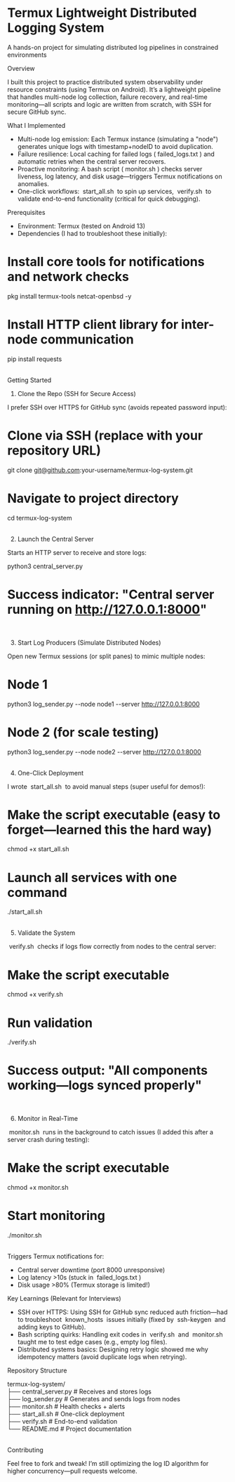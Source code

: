 # Termux Lightweight Distributed Logging System
 
A hands-on project for simulating distributed log pipelines in constrained environments
 
Overview
 
I built this project to practice distributed system observability under resource constraints (using Termux on Android). It’s a lightweight pipeline that handles multi-node log collection, failure recovery, and real-time monitoring—all scripts and logic are written from scratch, with SSH for secure GitHub sync.
 
What I Implemented
 
- Multi-node log emission: Each Termux instance (simulating a "node") generates unique logs with timestamp+nodeID to avoid duplication.
- Failure resilience: Local caching for failed logs ( failed_logs.txt ) and automatic retries when the central server recovers.
- Proactive monitoring: A bash script ( monitor.sh ) checks server liveness, log latency, and disk usage—triggers Termux notifications on anomalies.
- One-click workflows:  start_all.sh  to spin up services,  verify.sh  to validate end-to-end functionality (critical for quick debugging).
 
Prerequisites
 
- Environment: Termux (tested on Android 13)
- Dependencies (I had to troubleshoot these initially):
# Install core tools for notifications and network checks  
pkg install termux-tools netcat-openbsd -y  

# Install HTTP client library for inter-node communication  
pip install requests  
 
 
Getting Started
 
1. Clone the Repo (SSH for Secure Access)
 
I prefer SSH over HTTPS for GitHub sync (avoids repeated password input):
 
# Clone via SSH (replace with your repository URL)  
git clone git@github.com:your-username/termux-log-system.git  

# Navigate to project directory  
cd termux-log-system  
 
 
2. Launch the Central Server
 
Starts an HTTP server to receive and store logs:
 
python3 central_server.py  
# Success indicator: "Central server running on http://127.0.0.1:8000"  
 
 
3. Start Log Producers (Simulate Distributed Nodes)
 
Open new Termux sessions (or split panes) to mimic multiple nodes:
 
# Node 1  
python3 log_sender.py --node node1 --server http://127.0.0.1:8000  

# Node 2 (for scale testing)  
python3 log_sender.py --node node2 --server http://127.0.0.1:8000  
 
 
4. One-Click Deployment
 
I wrote  start_all.sh  to avoid manual steps (super useful for demos!):
 
# Make the script executable (easy to forget—learned this the hard way)  
chmod +x start_all.sh  

# Launch all services with one command  
./start_all.sh  
 
 
5. Validate the System
 
 verify.sh  checks if logs flow correctly from nodes to the central server:
 
# Make the script executable  
chmod +x verify.sh  

# Run validation  
./verify.sh  
# Success output: "All components working—logs synced properly"  
 
 
6. Monitor in Real-Time
 
 monitor.sh  runs in the background to catch issues (I added this after a server crash during testing):
 
# Make the script executable  
chmod +x monitor.sh  

# Start monitoring  
./monitor.sh  
 
 
Triggers Termux notifications for:
 
- Central server downtime (port 8000 unresponsive)
- Log latency >10s (stuck in  failed_logs.txt )
- Disk usage >80% (Termux storage is limited!)
 
Key Learnings (Relevant for Interviews)
 
- SSH over HTTPS: Using SSH for GitHub sync reduced auth friction—had to troubleshoot  known_hosts  issues initially (fixed by  ssh-keygen  and adding keys to GitHub).
- Bash scripting quirks: Handling exit codes in  verify.sh  and  monitor.sh  taught me to test edge cases (e.g., empty log files).
- Distributed systems basics: Designing retry logic showed me why idempotency matters (avoid duplicate logs when retrying).
 
Repository Structure
 
termux-log-system/  
├── central_server.py   # Receives and stores logs  
├── log_sender.py       # Generates and sends logs from nodes  
├── monitor.sh          # Health checks + alerts  
├── start_all.sh        # One-click deployment  
├── verify.sh           # End-to-end validation  
└── README.md           # Project documentation  
 
 
Contributing
 
Feel free to fork and tweak! I’m still optimizing the log ID algorithm for higher concurrency—pull requests welcome.
